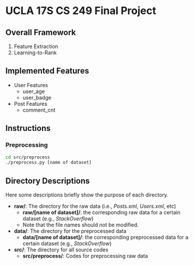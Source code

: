 # UCLA 17S CS 249 Final Project 

## Overall Framework 

1. Feature Extraction
2. Learning-to-Rank

## Implemented Features

* User Features
  * user_age
  * user_badge
* Post Features
  * comment_cnt




## Instructions

### Preprocessing
```bash
cd src/preprocess
./preprocess.py [name of dataset]
```

## Directory Descriptions

Here some descriptions briefly show the purpose of each directory.

* __raw/__: The directory for the raw data (i.e., *Posts.xml*, *Users.xml*, etc) 
    * __raw/[name of dataset]/__: the corresponding raw data for a certain dataset (e.g., *StackOverflow*)
    * Note that the file names should not be modified.
* __data/__: The directory for the preprocessed data
    * __data/[name of dataset]/__: the corresponding preprocessed data for a certain dataset (e.g., *StackOverflow*)
* __src/__: The directory for all source codes
    * __src/preprocess/__: Codes for preprocessing raw data